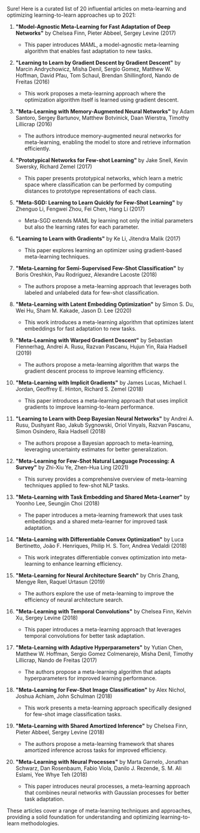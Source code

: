 Sure! Here is a curated list of 20 influential articles on meta-learning and optimizing learning-to-learn approaches up to 2021:

1. **"Model-Agnostic Meta-Learning for Fast Adaptation of Deep Networks"** by Chelsea Finn, Pieter Abbeel, Sergey Levine (2017)
   - This paper introduces MAML, a model-agnostic meta-learning algorithm that enables fast adaptation to new tasks.

2. **"Learning to Learn by Gradient Descent by Gradient Descent"** by Marcin Andrychowicz, Misha Denil, Sergio Gomez, Matthew W. Hoffman, David Pfau, Tom Schaul, Brendan Shillingford, Nando de Freitas (2016)
   - This work proposes a meta-learning approach where the optimization algorithm itself is learned using gradient descent.

3. **"Meta-Learning with Memory-Augmented Neural Networks"** by Adam Santoro, Sergey Bartunov, Matthew Botvinick, Daan Wierstra, Timothy Lillicrap (2016)
   - The authors introduce memory-augmented neural networks for meta-learning, enabling the model to store and retrieve information efficiently.

4. **"Prototypical Networks for Few-shot Learning"** by Jake Snell, Kevin Swersky, Richard Zemel (2017)
   - This paper presents prototypical networks, which learn a metric space where classification can be performed by computing distances to prototype representations of each class.

5. **"Meta-SGD: Learning to Learn Quickly for Few-Shot Learning"** by Zhenguo Li, Fengwei Zhou, Fei Chen, Hang Li (2017)
   - Meta-SGD extends MAML by learning not only the initial parameters but also the learning rates for each parameter.

6. **"Learning to Learn with Gradients"** by Ke Li, Jitendra Malik (2017)
   - This paper explores learning an optimizer using gradient-based meta-learning techniques.

7. **"Meta-Learning for Semi-Supervised Few-Shot Classification"** by Boris Oreshkin, Pau Rodríguez, Alexandre Lacoste (2018)
   - The authors propose a meta-learning approach that leverages both labeled and unlabeled data for few-shot classification.

8. **"Meta-Learning with Latent Embedding Optimization"** by Simon S. Du, Wei Hu, Sham M. Kakade, Jason D. Lee (2020)
   - This work introduces a meta-learning algorithm that optimizes latent embeddings for fast adaptation to new tasks.

9. **"Meta-Learning with Warped Gradient Descent"** by Sebastian Flennerhag, Andrei A. Rusu, Razvan Pascanu, Hujun Yin, Raia Hadsell (2019)
   - The authors propose a meta-learning algorithm that warps the gradient descent process to improve learning efficiency.

10. **"Meta-Learning with Implicit Gradients"** by James Lucas, Michael I. Jordan, Geoffrey E. Hinton, Richard S. Zemel (2018)
    - This paper introduces a meta-learning approach that uses implicit gradients to improve learning-to-learn performance.

11. **"Learning to Learn with Deep Bayesian Neural Networks"** by Andrei A. Rusu, Dushyant Rao, Jakub Sygnowski, Oriol Vinyals, Razvan Pascanu, Simon Osindero, Raia Hadsell (2018)
    - The authors propose a Bayesian approach to meta-learning, leveraging uncertainty estimates for better generalization.

12. **"Meta-Learning for Few-Shot Natural Language Processing: A Survey"** by Zhi-Xiu Ye, Zhen-Hua Ling (2021)
    - This survey provides a comprehensive overview of meta-learning techniques applied to few-shot NLP tasks.

13. **"Meta-Learning with Task Embedding and Shared Meta-Learner"** by Yoonho Lee, Seungjin Choi (2018)
    - The paper introduces a meta-learning framework that uses task embeddings and a shared meta-learner for improved task adaptation.

14. **"Meta-Learning with Differentiable Convex Optimization"** by Luca Bertinetto, João F. Henriques, Philip H. S. Torr, Andrea Vedaldi (2018)
    - This work integrates differentiable convex optimization into meta-learning to enhance learning efficiency.

15. **"Meta-Learning for Neural Architecture Search"** by Chris Zhang, Mengye Ren, Raquel Urtasun (2019)
    - The authors explore the use of meta-learning to improve the efficiency of neural architecture search.

16. **"Meta-Learning with Temporal Convolutions"** by Chelsea Finn, Kelvin Xu, Sergey Levine (2018)
    - This paper introduces a meta-learning approach that leverages temporal convolutions for better task adaptation.

17. **"Meta-Learning with Adaptive Hyperparameters"** by Yutian Chen, Matthew W. Hoffman, Sergio Gomez Colmenarejo, Misha Denil, Timothy Lillicrap, Nando de Freitas (2017)
    - The authors propose a meta-learning algorithm that adapts hyperparameters for improved learning performance.

18. **"Meta-Learning for Few-Shot Image Classification"** by Alex Nichol, Joshua Achiam, John Schulman (2018)
    - This work presents a meta-learning approach specifically designed for few-shot image classification tasks.

19. **"Meta-Learning with Shared Amortized Inference"** by Chelsea Finn, Pieter Abbeel, Sergey Levine (2018)
    - The authors propose a meta-learning framework that shares amortized inference across tasks for improved efficiency.

20. **"Meta-Learning with Neural Processes"** by Marta Garnelo, Jonathan Schwarz, Dan Rosenbaum, Fabio Viola, Danilo J. Rezende, S. M. Ali Eslami, Yee Whye Teh (2018)
    - This paper introduces neural processes, a meta-learning approach that combines neural networks with Gaussian processes for better task adaptation.

These articles cover a range of meta-learning techniques and approaches, providing a solid foundation for understanding and optimizing learning-to-learn methodologies.